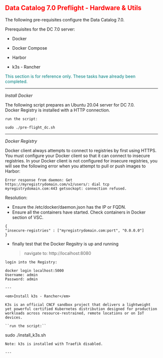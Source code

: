 ## <font color='red'>Data Catalog 7.0 Preflight - Hardware & Utils</font>  

The following pre-requisites configure the Data Catalog 7.0.

Prerequisites for the DC 7.0 server:
* Docker
* Docker Compose 
* Harbor

* k3s - Rancher

<font color='teal'>This section is for reference only. These tasks have already been completed.</font>

---

<em>Install Docker</em>

The following script prepares an Ubuntu 20.04 server for DC 7.0.  
Docker Registry is installed with a HTTP connection.

``run the script:``
```
sudo ./pre-flight_dc.sh
```

--- 

<em>Docker Registry</em>

Docker client always attempts to connect to registries by first using HTTPS. You must configure your Docker client so that it can connect to insecure registries. In your Docker client is not configured for insecure registries, you will see the following error when you attempt to pull or push images to Harbor:  

```Error response from daemon: Get https://myregistrydomain.com/v2/users/: dial tcp myregistrydomain.com:443 getsockopt: connection refused.```

Resolution: 
* Ensure the /etc/docker/daemon.json has the IP or FQDN. 
* Ensure all the containers have started. Check containers in Docker section of VSC.

```
{
"insecure-registries" : ["myregistrydomain.com:port", "0.0.0.0"]
}
```

* finally test that the Docker Regsitry is up and running

  > navigate to: http://localhost:8080

``login into the Registry:``
```
docker login localhost:5000
Username: admin
Password: admin   

---

<em>Install k3s - Rancher</em> 

K3s is an official CNCF sandbox project that delivers a lightweight yet powerful certified Kubernetes distribution designed for production workloads across resource-restrained, remote locations or on IoT devices.

``run the script:``
```
sudo ./install_k3s.sh
```
Note: k3s is installed with Traefik disabled.

---
